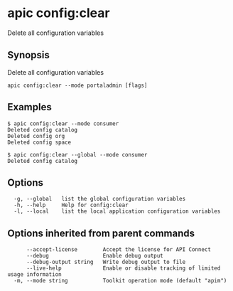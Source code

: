 # apic config:clear

Delete all configuration variables

## Synopsis

Delete all configuration variables

```
apic config:clear --mode portaladmin [flags]
```

## Examples

```
$ apic config:clear --mode consumer
Deleted config catalog
Deleted config org
Deleted config space

$ apic config:clear --global --mode consumer
Deleted config catalog

```

## Options

```
  -g, --global   list the global configuration variables
  -h, --help     Help for config:clear
  -l, --local    list the local application configuration variables
```

## Options inherited from parent commands

```
      --accept-license        Accept the license for API Connect
      --debug                 Enable debug output
      --debug-output string   Write debug output to file
      --live-help             Enable or disable tracking of limited usage information
  -m, --mode string           Toolkit operation mode (default "apim")
```
